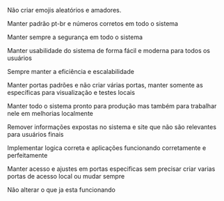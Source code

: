 Não criar emojis aleatórios e amadores.

Manter padrão pt-br e números corretos em todo o sistema

Manter sempre a segurança em todo o sistema

Manter usabilidade do sistema de forma fácil e moderna para todos os usuários

Sempre manter a eficiência e escalabilidade

Manter portas padrões e não criar várias portas, manter somente as específicas para visualização e testes locais

Manter todo o sistema pronto para produção mas também para trabalhar nele em melhorias localmente 

Remover informações expostas no sistema e site que não são relevantes para usuários finais

Implementar logica correta e aplicações funcionando corretamente  e perfeitamente

Manter acesso e ajustes em portas especificas sem precisar criar varias portas de acesso local ou mudar sempre 

Não alterar o que ja esta funcionando
